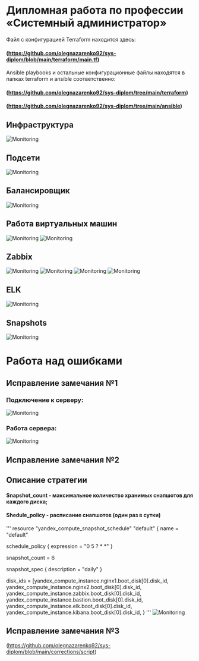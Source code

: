 
#  Дипломная работа по профессии «Системный администратор»

Файл с конфигурацией Terraform находится здесь:
#### (https://github.com/olegnazarenko92/sys-diplom/blob/main/terraform/main.tf) 
Ansible playbooks и остальные конфигурационные файлы находятся в папках terraform и ansible соответственно:
#### (https://github.com/olegnazarenko92/sys-diplom/tree/main/terraform)
#### (https://github.com/olegnazarenko92/sys-diplom/tree/main/ansible)

## Инфраструктура
![Monitoring](https://github.com/olegnazarenko92/sys-diplom/blob/main/screens/%D0%98%D0%BD%D1%84%D1%80%D0%B0%D1%81%D1%82%D1%80%D1%83%D0%BA%D1%82%D1%83%D1%80%D0%B0.png)

## Подсети
![Monitoring](https://github.com/olegnazarenko92/sys-diplom/blob/main/screens/subnets.png)

## Балансировщик
![Monitoring](https://github.com/olegnazarenko92/sys-diplom/blob/main/screens/balancer.png)

## Работа виртуальных машин
![Monitoring](https://github.com/olegnazarenko92/sys-diplom/blob/main/screens/nginx1.png)
![Monitoring](https://github.com/olegnazarenko92/sys-diplom/blob/main/screens/nginx2.png)
## Zabbix
![Monitoring](https://github.com/olegnazarenko92/sys-diplom/blob/main/screens/zabbix.png)
![Monitoring](https://github.com/olegnazarenko92/sys-diplom/blob/main/screens/zabbix1.png)
![Monitoring](https://github.com/olegnazarenko92/sys-diplom/blob/main/screens/zabbix2.png)
![Monitoring](https://github.com/olegnazarenko92/sys-diplom/blob/main/screens/zabbix3.png)

## ELK
![Monitoring](https://github.com/olegnazarenko92/sys-diplom/blob/main/screens/elk.png)

## Snapshots
![Monitoring](https://github.com/olegnazarenko92/sys-diplom/blob/main/screens/snapshots.png)

# Работа над ошибками
## Исправление замечания №1
### Подключение к серверу:
![Monitoring](https://github.com/olegnazarenko92/sys-diplom/blob/main/screens/elk.png)

### Работа сервера:
![Monitoring](https://github.com/olegnazarenko92/sys-diplom/blob/main/screens/Logs.png)
## Исправление замечания №2
## Описание стратегии
#### Snapshot_count - максимальное количество хранимых снапшотов для каждого диска;
#### Shedule_policy - расписание снапшотов (один раз в сутки)
'''
resource "yandex_compute_snapshot_schedule" "default" {
  name = "default"

  schedule_policy {
    expression = "0 5 ? * *"
  }

  snapshot_count = 6

  snapshot_spec {
    description = "daily"
  }

  disk_ids = [yandex_compute_instance.nginx1.boot_disk[0].disk_id, 
              yandex_compute_instance.nginx2.boot_disk[0].disk_id, 
              yandex_compute_instance.zabbix.boot_disk[0].disk_id, 
              yandex_compute_instance.bastion.boot_disk[0].disk_id, 
              yandex_compute_instance.elk.boot_disk[0].disk_id, 
              yandex_compute_instance.kibana.boot_disk[0].disk_id, 
}
'''
![Monitoring](https://github.com/olegnazarenko92/sys-diplom/blob/main/screens/snapshots.png)
## Исправление замечания №3
(https://github.com/olegnazarenko92/sys-diplom/blob/main/corrections/script)
